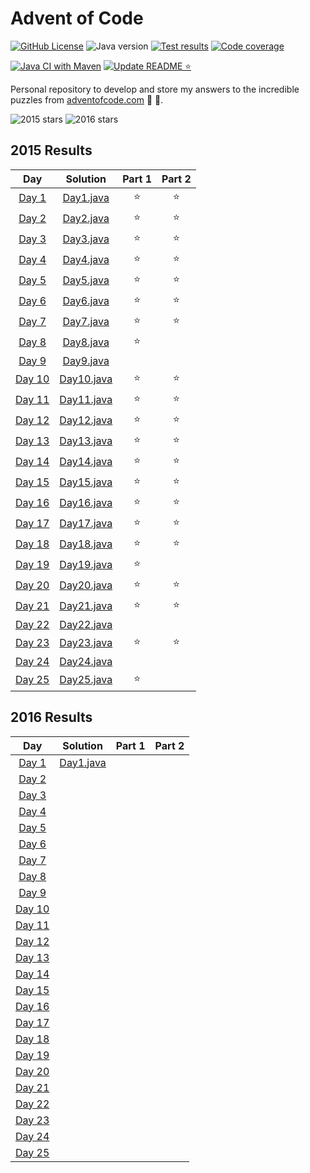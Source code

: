 # Advent of Code

[![GitHub License][badge_license]][file_license]
![Java version][badge_java_version]
[![Test results][badge_test_results]][actions_tests]
[![Code coverage][badge_code_coverage]][actions_tests]

[![Java CI with Maven][badge_actions_build]][actions_build]
[![Update README ⭐][badge_actions_update_readme]][actions_update_readme]

Personal repository to develop
and store my answers to the incredible puzzles from [adventofcode.com][adventofcode] 🎄 🎅.

![2015 stars][badge_stars_2015]
![2016 stars][badge_stars_2016]

[//]: # (@formatter:off)

<!--- advent_readme_stars 2015 table --->
## 2015 Results

| Day | Solution | Part 1 | Part 2 |
| :---: | :---: | :---: | :---: |
| [Day 1](https://adventofcode.com/2015/day/1) | [Day1.java](src/main/java/com/belellou/kevin/advent/year2015/Day1.java) | ⭐ | ⭐ |
| [Day 2](https://adventofcode.com/2015/day/2) | [Day2.java](src/main/java/com/belellou/kevin/advent/year2015/Day2.java) | ⭐ | ⭐ |
| [Day 3](https://adventofcode.com/2015/day/3) | [Day3.java](src/main/java/com/belellou/kevin/advent/year2015/Day3.java) | ⭐ | ⭐ |
| [Day 4](https://adventofcode.com/2015/day/4) | [Day4.java](src/main/java/com/belellou/kevin/advent/year2015/Day4.java) | ⭐ | ⭐ |
| [Day 5](https://adventofcode.com/2015/day/5) | [Day5.java](src/main/java/com/belellou/kevin/advent/year2015/Day5.java) | ⭐ | ⭐ |
| [Day 6](https://adventofcode.com/2015/day/6) | [Day6.java](src/main/java/com/belellou/kevin/advent/year2015/Day6.java) | ⭐ | ⭐ |
| [Day 7](https://adventofcode.com/2015/day/7) | [Day7.java](src/main/java/com/belellou/kevin/advent/year2015/Day7.java) | ⭐ | ⭐ |
| [Day 8](https://adventofcode.com/2015/day/8) | [Day8.java](src/main/java/com/belellou/kevin/advent/year2015/Day8.java) | ⭐ |   |
| [Day 9](https://adventofcode.com/2015/day/9) | [Day9.java](src/main/java/com/belellou/kevin/advent/year2015/Day9.java) |   |   |
| [Day 10](https://adventofcode.com/2015/day/10) | [Day10.java](src/main/java/com/belellou/kevin/advent/year2015/Day10.java) | ⭐ | ⭐ |
| [Day 11](https://adventofcode.com/2015/day/11) | [Day11.java](src/main/java/com/belellou/kevin/advent/year2015/Day11.java) | ⭐ | ⭐ |
| [Day 12](https://adventofcode.com/2015/day/12) | [Day12.java](src/main/java/com/belellou/kevin/advent/year2015/Day12.java) | ⭐ | ⭐ |
| [Day 13](https://adventofcode.com/2015/day/13) | [Day13.java](src/main/java/com/belellou/kevin/advent/year2015/Day13.java) | ⭐ | ⭐ |
| [Day 14](https://adventofcode.com/2015/day/14) | [Day14.java](src/main/java/com/belellou/kevin/advent/year2015/Day14.java) | ⭐ | ⭐ |
| [Day 15](https://adventofcode.com/2015/day/15) | [Day15.java](src/main/java/com/belellou/kevin/advent/year2015/Day15.java) | ⭐ | ⭐ |
| [Day 16](https://adventofcode.com/2015/day/16) | [Day16.java](src/main/java/com/belellou/kevin/advent/year2015/Day16.java) | ⭐ | ⭐ |
| [Day 17](https://adventofcode.com/2015/day/17) | [Day17.java](src/main/java/com/belellou/kevin/advent/year2015/Day17.java) | ⭐ | ⭐ |
| [Day 18](https://adventofcode.com/2015/day/18) | [Day18.java](src/main/java/com/belellou/kevin/advent/year2015/Day18.java) | ⭐ | ⭐ |
| [Day 19](https://adventofcode.com/2015/day/19) | [Day19.java](src/main/java/com/belellou/kevin/advent/year2015/Day19.java) | ⭐ |   |
| [Day 20](https://adventofcode.com/2015/day/20) | [Day20.java](src/main/java/com/belellou/kevin/advent/year2015/Day20.java) | ⭐ | ⭐ |
| [Day 21](https://adventofcode.com/2015/day/21) | [Day21.java](src/main/java/com/belellou/kevin/advent/year2015/Day21.java) | ⭐ | ⭐ |
| [Day 22](https://adventofcode.com/2015/day/22) | [Day22.java](src/main/java/com/belellou/kevin/advent/year2015/Day22.java) |   |   |
| [Day 23](https://adventofcode.com/2015/day/23) | [Day23.java](src/main/java/com/belellou/kevin/advent/year2015/Day23.java) | ⭐ | ⭐ |
| [Day 24](https://adventofcode.com/2015/day/24) | [Day24.java](src/main/java/com/belellou/kevin/advent/year2015/Day24.java) |   |   |
| [Day 25](https://adventofcode.com/2015/day/25) | [Day25.java](src/main/java/com/belellou/kevin/advent/year2015/Day25.java) | ⭐ |   |
<!--- advent_readme_stars 2015 table --->

<!--- advent_readme_stars 2016 table --->
## 2016 Results

| Day | Solution | Part 1 | Part 2 |
| :---: | :---: | :---: | :---: |
| [Day 1](https://adventofcode.com/2016/day/1) | [Day1.java](src/main/java/com/belellou/kevin/advent/year2016/Day1.java) |   |   |
| [Day 2](https://adventofcode.com/2016/day/2) |  |   |   |
| [Day 3](https://adventofcode.com/2016/day/3) |  |   |   |
| [Day 4](https://adventofcode.com/2016/day/4) |  |   |   |
| [Day 5](https://adventofcode.com/2016/day/5) |  |   |   |
| [Day 6](https://adventofcode.com/2016/day/6) |  |   |   |
| [Day 7](https://adventofcode.com/2016/day/7) |  |   |   |
| [Day 8](https://adventofcode.com/2016/day/8) |  |   |   |
| [Day 9](https://adventofcode.com/2016/day/9) |  |   |   |
| [Day 10](https://adventofcode.com/2016/day/10) |  |   |   |
| [Day 11](https://adventofcode.com/2016/day/11) |  |   |   |
| [Day 12](https://adventofcode.com/2016/day/12) |  |   |   |
| [Day 13](https://adventofcode.com/2016/day/13) |  |   |   |
| [Day 14](https://adventofcode.com/2016/day/14) |  |   |   |
| [Day 15](https://adventofcode.com/2016/day/15) |  |   |   |
| [Day 16](https://adventofcode.com/2016/day/16) |  |   |   |
| [Day 17](https://adventofcode.com/2016/day/17) |  |   |   |
| [Day 18](https://adventofcode.com/2016/day/18) |  |   |   |
| [Day 19](https://adventofcode.com/2016/day/19) |  |   |   |
| [Day 20](https://adventofcode.com/2016/day/20) |  |   |   |
| [Day 21](https://adventofcode.com/2016/day/21) |  |   |   |
| [Day 22](https://adventofcode.com/2016/day/22) |  |   |   |
| [Day 23](https://adventofcode.com/2016/day/23) |  |   |   |
| [Day 24](https://adventofcode.com/2016/day/24) |  |   |   |
| [Day 25](https://adventofcode.com/2016/day/25) |  |   |   |
<!--- advent_readme_stars 2016 table --->

[adventofcode]: https://adventofcode.com/

[file_license]: https://github.com/kevin-belellou/advent-of-code/blob/main/LICENSE

[actions_tests]: https://github.com/kevin-belellou/advent-of-code/actions/workflows/maven.yml?query=branch%3Amain
[actions_build]: https://github.com/kevin-belellou/advent-of-code/actions/workflows/maven.yml
[actions_update_readme]: https://github.com/kevin-belellou/advent-of-code/actions/workflows/update-readme-stars.yml

[badge_license]: https://img.shields.io/github/license/kevin-belellou/advent-of-code?style=plastic
[badge_java_version]: https://img.shields.io/badge/Java-21-blue?style=plastic
[badge_test_results]: https://img.shields.io/endpoint?url=https%3A%2F%2Fgist.githubusercontent.com%2Fkevin-belellou%2Fc098f5fa219b3aa17fd8dabf9087cc14%2Fraw%2Fadvent-of-code-junit-tests.json&style=plastic
[badge_code_coverage]: https://img.shields.io/endpoint?url=https%3A%2F%2Fgist.githubusercontent.com%2Fkevin-belellou%2Fc098f5fa219b3aa17fd8dabf9087cc14%2Fraw%2Fadvent-of-code-jacoco-coverage.json&style=plastic
[badge_actions_build]: https://github.com/kevin-belellou/advent-of-code/actions/workflows/maven.yml/badge.svg?branch=main
[badge_actions_update_readme]: https://github.com/kevin-belellou/advent-of-code/actions/workflows/update-readme-stars.yml/badge.svg?branch=main
[badge_stars_2015]: https://img.shields.io/badge/%E2%AD%90_in_2015-41_%2F_50-yellow
[badge_stars_2016]: https://img.shields.io/badge/%E2%AD%90_in_2016-0_%2F_50-yellow

[//]: # (@formatter:on)
